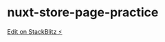 # nuxt-store-page-practice

[Edit on StackBlitz ⚡️](https://stackblitz.com/edit/nuxt-starter-x1wnrc)